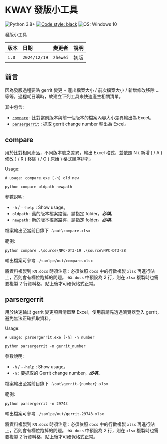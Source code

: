 # KWAY 發版小工具

![Python 3.8+](https://img.shields.io/badge/python-3.8+-blue.svg)
[![Code style: black](https://img.shields.io/badge/code%20style-black-000000.svg)](https://github.com/psf/black)
![OS: Windows 10](https://img.shields.io/badge/OS-Windows%20-blue.svg)

發版小工具

| 版本  | 日期         | 變更者   | 說明 |
| :---- | :----------- | :------- | :--- |
| `1.0` | `2024/12/19` | `zhewei` | 初版 |

## 前言

因為發版過程要貼 gerrit 變更 + 產出檔案大小 / 前次檔案大小 / 新增修改移除 ...等等，過程耗日曠時，故建立下列工具來快速產生相關清單。

其中包含:

- [`compare`](#compare) : 比對當前版本與前一個版本的檔案內容大小差異輸出為 Excel。
- [`parsergerrit`](#parsergerrit) : 抓取 gerrit change number 輸出為 Excel。

## compare

用於比對相同產品，不同版本號之差異，輸出 Excel 格式，並依照 N ( 新增 ) / A ( 修改 ) / R ( 移除 ) / O ( 原始 ) 格式順序排列。

Usage:

```shell
# usage: compare.exe [-h] old new

python compare oldpath newpath
```

參數說明:

- `-h` / `--help` : Show usage。
- `oldpath` : 舊的版本檔案路徑，請指定 folder。***必填***。
- `newpath` : 新的版本檔案路徑，請指定 folder。***必填***。

檔案輸出至當前目錄下 `.\out\compare.xlsx`

範例:

```shell
python compare .\source\NPC-DT3-19 .\source\NPC-DT3-28
```

輸出檔案可參考 `./samlpe/out/compare.xlsx`

將資料複製到 `RN.docs` 時須注意 : 必須依照 `docs` 中的行數複製 `xlsx` 再進行貼上，否則會有欄位跑掉的問題。
ex. `docs` 中預設為 2 行，則在 `xlsx` 複製時也需要複製 2 行資料格，貼上後才可確保格式正常。

## parsergerrit

用於快速輸出 gerrit 變更項目清單至 Excel，使用前請先透過瀏覽器登入 gerrit，避免無法正確抓取資料。

Usage:

```shell
# usage: parsergerrit.exe [-h] -n number

python parsergerrit -n gerrit_number
```

參數說明:

- `-h` / `--help` : Show usage。
- `-n` : 要抓取的 Gerrit change number。***必填***。

檔案輸出至當前目錄下 `.\out\gerrit-{number}.xlsx`

範例:

```shell
python parsergerrit -n 29743
```

輸出檔案可參考 `./samlpe/out/gerrit-29743.xlsx`

將資料複製到 `RN.docs` 時須注意 : 必須依照 `docs` 中的行數複製 `xlsx` 再進行貼上，否則會有欄位跑掉的問題。
ex. `docs` 中預設為 2 行，則在 `xlsx` 複製時也需要複製 2 行資料格，貼上後才可確保格式正常。
